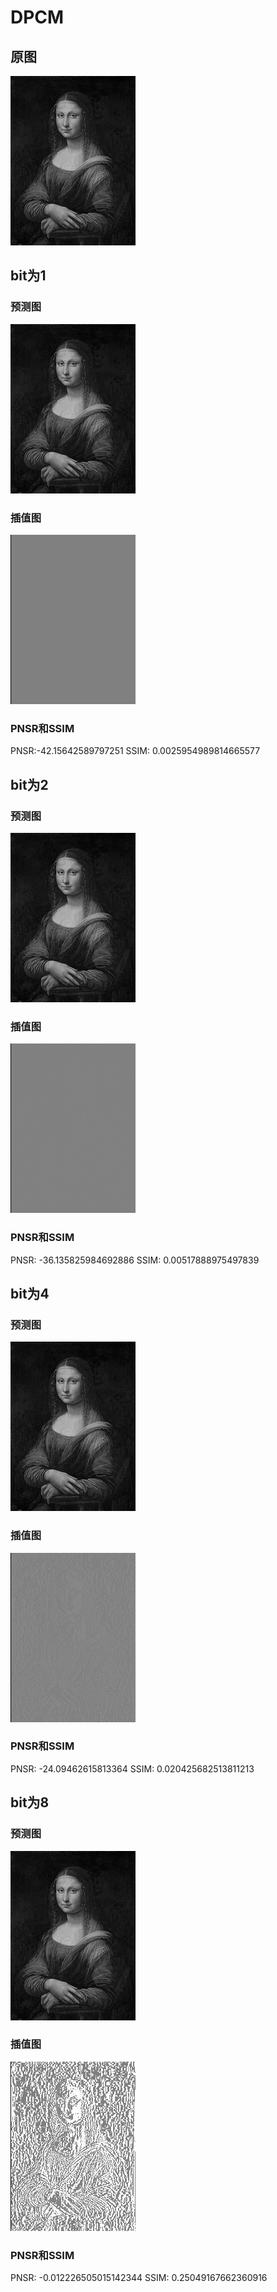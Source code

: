 # DPCM
## 原图
![](result/menna_gray.bmp)
## bit为1
### 预测图
![](result/result_yc_1.bmp)
### 插值图
![](result/result_cz_1.bmp)
### PNSR和SSIM
PNSR:-42.15642589797251
SSIM: 0.0025954989814665577
## bit为2
### 预测图
![](result/result_yc_2.bmp)
### 插值图
![](result/result_cz_2.bmp)
### PNSR和SSIM
PNSR: -36.135825984692886
SSIM: 0.00517888975497839
## bit为4
### 预测图
![](result/result_yc_4.bmp)
### 插值图
![](result/result_cz_4.bmp)
### PNSR和SSIM
PNSR: -24.09462615813364
SSIM: 0.020425682513811213
## bit为8
### 预测图
![](result/result_yc_8.bmp)
### 插值图
![](result/result_cz_8.bmp)
### PNSR和SSIM
PNSR: -0.012226505015142344
SSIM: 0.25049167662360916


